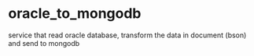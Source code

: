 # oracle_to_mongodb
service that read oracle database, transform the data in document (bson) and send to mongodb
